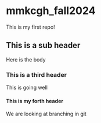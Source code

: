 # mmkcgh_fall2024

This is my first repo!

## This is a sub header
Here is the body

### This is a third header
This is going well

#### This is my forth header
We are looking at branching in git